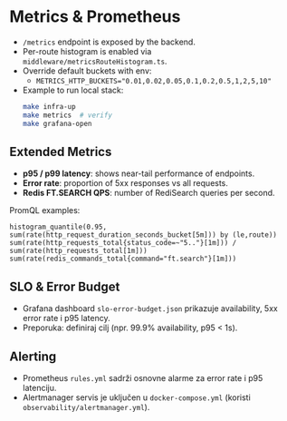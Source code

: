 # Metrics & Prometheus

- `/metrics` endpoint is exposed by the backend.
- Per-route histogram is enabled via `middleware/metricsRouteHistogram.ts`.
- Override default buckets with env:
  - `METRICS_HTTP_BUCKETS="0.01,0.02,0.05,0.1,0.2,0.5,1,2,5,10"`
- Example to run local stack:
  ```bash
  make infra-up
  make metrics  # verify
  make grafana-open
  ```

## Extended Metrics

- **p95 / p99 latency**: shows near-tail performance of endpoints.
- **Error rate**: proportion of 5xx responses vs all requests.
- **Redis FT.SEARCH QPS**: number of RediSearch queries per second.

PromQL examples:
```promql
histogram_quantile(0.95, sum(rate(http_request_duration_seconds_bucket[5m])) by (le,route))
sum(rate(http_requests_total{status_code=~"5.."}[1m])) / sum(rate(http_requests_total[1m]))
sum(rate(redis_commands_total{command="ft.search"}[1m]))
```

## SLO & Error Budget
- Grafana dashboard `slo-error-budget.json` prikazuje availability, 5xx error rate i p95 latency.
- Preporuka: definiraj cilj (npr. 99.9% availability, p95 < 1s).

## Alerting
- Prometheus `rules.yml` sadrži osnovne alarme za error rate i p95 latenciju.
- Alertmanager servis je uključen u `docker-compose.yml` (koristi `observability/alertmanager.yml`).
